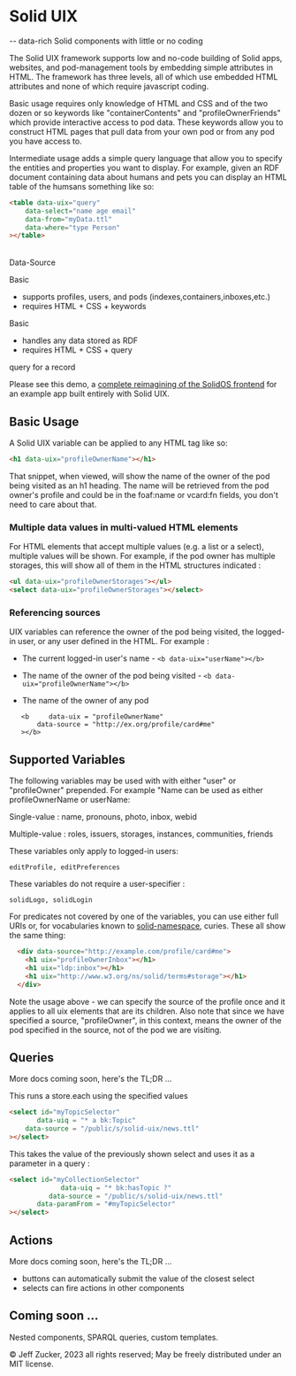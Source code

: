 # Solid UIX 

-- data-rich Solid components with little or no coding

The Solid UIX framework supports low and no-code building of Solid apps, websites, and pod-management tools by embedding simple attributes in HTML.  The framework has three levels, all of which use embedded HTML attributes and none of which require javascript coding.

Basic usage requires only knowledge of HTML and CSS and of the two dozen or so keywords like "containerContents" and "profileOwnerFriends" which provide interactive access to pod data.  These keywords allow you to construct HTML pages that pull data from your own pod or from any pod you have access to.

Intermediate usage adds a simple query language that allow you to specify the entities and  properties you want to display. For example, given an RDF document containing data about humans and pets you can display an HTML table of the humsans something like so:

```html
<table data-uix="query"
    data-select="name age email"
    data-from="myData.ttl"
    data-where="type Person"
></table>
```

<table  data-uix = "query"
        data-endpoint = "DOCUMENT-OR-SUBJECT"
        data-query = "SimplSPARQL-QUERY"
        data-tempate = "DATA-TEMPLATE"
></table>

Data-Source
  
  

Basic
 * supports profiles, users, and pods (indexes,containers,inboxes,etc.)
 * requires HTML + CSS + keywords

Basic
 * handles any data stored as RDF
 * requires HTML + CSS + query

<div class="note">query for a record</div>


Please see this demo, a [complete reimagining of the SolidOS frontend](https://solidos.github.io/solid-uix/index.html) for an example app built entirely with Solid UIX.

## Basic Usage

A Solid UIX variable can be applied to any HTML tag like so:

```html
<h1 data-uix="profileOwnerName"></h1>
```

That snippet, when viewed, will show the name of the owner of the pod being visited as an h1 heading.  The name will be retrieved from the pod owner's profile and could be in the foaf:name or vcard:fn fields, you don't need to care about that.

### Multiple data values in multi-valued HTML elements

For HTML elements that accept multiple values (e.g. a list or a select), multiple values will be shown.  For example, if the pod owner has multiple storages, this will show all of them in the HTML structures indicated :

```html
<ul data-uix="profileOwnerStorages"></ul>
<select data-uix="profileOwnerStorages"></select>
```
### Referencing sources

UIX variables can reference the owner of the pod being visited, the logged-in user, or any user defined in the HTML.  For example :

* The current logged-in user's name - `<b data-uix="userName"></b>`

* The name of the owner of the pod being visited - `<b data-uix="profileOwnerName"></b>`

* The name of the owner of any pod
```
   <b     data-uix = "profileOwnerName" 
       data-source = "http://ex.org/profile/card#me"
   ></b>
```

## Supported Variables

The following variables may be used with with either "user" or "profileOwner" prepended.  For example "Name can be used as either profileOwnerName or userName:

Single-value : name, pronouns, photo, inbox, webid

Multiple-value : roles, issuers, storages, instances, communities, friends

These variables only apply to logged-in users:

    editProfile, editPreferences

These variables do not require a user-specifier :

    solidLogo, solidLogin

For predicates not covered by one of the variables, you can use either full URIs or, for vocabularies known to [solid-namespace](https://github.com/solid/solid-namespace), curies. These all show the same thing:

```html
  <div data-source="http://example.com/profile/card#me">
    <h1 uix="profileOwnerInbox"></h1>
    <h1 uix="ldp:inbox"></h1>
    <h1 uix="http://www.w3.org/ns/solid/terms#storage"></h1>
  </div>
```
Note the usage above - we can specify the source of the profile once and it applies to all uix elements that are its children.  Also note that since we have specified a source, "profileOwner", in this context, means the owner of the pod specified in the source, not of the pod we are visiting.

## Queries

More docs coming soon, here's the TL;DR ...

This runs a store.each using the specified values

```html
<select id="myTopicSelector"
       data-uiq = "* a bk:Topic"
    data-source = "/public/s/solid-uix/news.ttl"
></select>
```

This takes the value of the previously shown select and uses it as a parameter in a query :

```html
<select id="myCollectionSelector"
             data-uiq = "* bk:hasTopic ?"
          data-source = "/public/s/solid-uix/news.ttl"
       data-paramFrom = "#myTopicSelector"
></select>
```

## Actions

More docs coming soon, here's the TL;DR ...

* buttons can automatically submit the value of the closest select
* selects can fire actions in other components

## Coming soon ...

Nested components, SPARQL queries, custom templates.

&copy; Jeff Zucker, 2023 all rights reserved; May be freely distributed under an MIT license.
